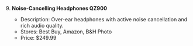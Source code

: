 9. **Noise-Cancelling Headphones QZ900**

   * Description: Over-ear headphones with active noise cancellation and rich audio quality.
   * Stores: Best Buy, Amazon, B\&H Photo
   * Price: \$249.99

